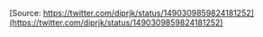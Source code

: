 [Source: https://twitter.com/diprjk/status/1490309859824181252](https://twitter.com/diprjk/status/1490309859824181252)